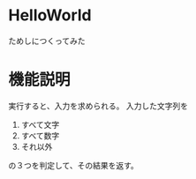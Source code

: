 # HelloWorld
ためしにつくってみた
# 機能説明
実行すると、入力を求められる。
入力した文字列を
1. すべて文字
2. すべて数字
3. それ以外

の３つを判定して、その結果を返す。
